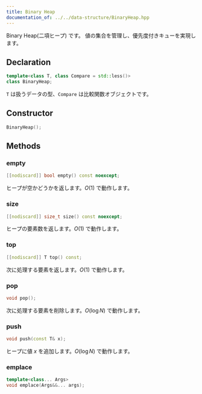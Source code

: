 ```yaml
---
title: Binary Heap
documentation_of: ../../data-structure/BinaryHeap.hpp
---
```


Binary Heap(二項ヒープ) です。
値の集合を管理し、優先度付きキューを実現します。

## Declaration
```cpp
template<class T, class Compare = std::less()>
class BinaryHeap;
```

`T` は扱うデータの型、`Compare` は比較関数オブジェクトです。

## Constructor
```cpp
BinaryHeap();
```

## Methods

### empty
```cpp
[[nodiscard]] bool empty() const noexcept;
```

ヒープが空かどうかを返します。$O(1)$ で動作します。

### size
```cpp
[[nodiscard]] size_t size() const noexcept;
```

ヒープの要素数を返します。$O(1)$ で動作します。

### top
```cpp
[[nodiscard]] T top() const;
```

次に処理する要素を返します。$O(1)$ で動作します。

### pop
```cpp
void pop();
```

次に処理する要素を削除します。$O(\log N)$ で動作します。

### push
```cpp
void push(const T& x);
```

ヒープに値 $x$ を追加します。$O(\log N)$ で動作します。

### emplace
```cpp
template<class... Args>
void emplace(Args&&... args);
```